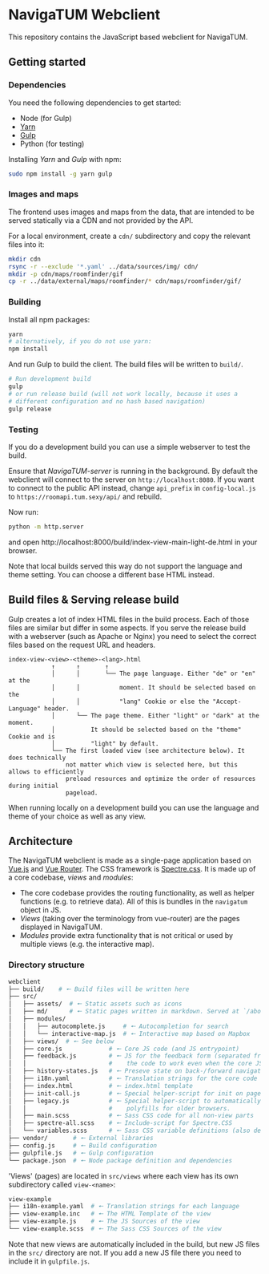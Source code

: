 # NavigaTUM Webclient
This repository contains the JavaScript based webclient for NavigaTUM.

## Getting started

### Dependencies
You need the following dependencies to get started:
- Node (for Gulp)
- [Yarn](https://yarnpkg.com/getting-started/install)
- [Gulp](https://gulpjs.com/)
- Python (for testing)

Installing *Yarn* and *Gulp* with npm:
```bash
sudo npm install -g yarn gulp
```

### Images and maps
The frontend uses images and maps from the data, that are intended to be served
statically via a CDN and not provided by the API.

For a local environment, create a `cdn/` subdirectory and copy the relevant files
into it:
```bash
mkdir cdn
rsync -r --exclude '*.yaml' ../data/sources/img/ cdn/
mkdir -p cdn/maps/roomfinder/gif
cp -r ../data/external/maps/roomfinder/* cdn/maps/roomfinder/gif/
```

### Building

Install all npm packages:
```bash
yarn
# alternatively, if you do not use yarn:
npm install
```

And run Gulp to build the client. The build files will be written to `build/`.
```bash
# Run development build
gulp
# or run release build (will not work locally, because it uses a
# different configuration and no hash based navigation)
gulp release
```

### Testing
If you do a development build you can use a simple webserver to test the build.

Ensure that *NavigaTUM-server* is running in the background. By default the webclient will connect to the server on `http://localhost:8080`.
If you want to connect to the public API instead, change `api_prefix` in `config-local.js` to `https://roomapi.tum.sexy/api/` and rebuild.

Now run:
```bash
python -m http.server
```

and open http://localhost:8000/build/index-view-main-light-de.html in your browser.

Note that local builds served this way do not support the language and theme setting.
You can choose a different base HTML instead.

## Build files & Serving release build
Gulp creates a lot of index HTML files in the build process.
Each of those files are similar but differ in some aspects.
If you serve the release build with a webserver (such as Apache or Nginx) you need
to select the correct files based on the request URL and headers.

```plain
index-view-<view>-<theme>-<lang>.html
            ↑      ↑       ↑
            │      │       └── The page language. Either "de" or "en" at the
            │      │           moment. It should be selected based on the
            │      │           "lang" Cookie or else the "Accept-Language" header.
            │      └── The page theme. Either "light" or "dark" at the moment.
            │          It should be selected based on the "theme" Cookie and is
            │          "light" by default.
            └── The first loaded view (see architecture below). It does technically
                not matter which view is selected here, but this allows to efficiently
                preload resources and optimize the order of resources during initial
                pageload.
```

When running locally on a development build you can use the language and theme of
your choice as well as any view.

## Architecture
The NavigaTUM webclient is made as a single-page application based on [Vue.js](https://vuejs.org/) and [Vue Router](https://router.vuejs.org/). The CSS framework is [Spectre.css](https://picturepan2.github.io/spectre/). It is made up of a core codebase, *views* and *modules*:

- The core codebase provides the routing functionality, as well as helper functions (e.g. to retrieve data). All of this is bundles in the `navigatum` object in JS.
- *Views* (taking over the terminology from vue-router) are the pages displayed in NavigaTUM.
- *Modules* provide extra functionality that is not critical or used by multiple views (e.g. the interactive map).

### Directory structure
```bash
webclient
├── build/    # 🠔 Build files will be written here
├── src/
│   ├── assets/  # 🠔 Static assets such as icons
│   ├── md/      # 🠔 Static pages written in markdown. Served at `/about/<filename>`.
│   ├── modules/
│   │   ├── autocomplete.js     # 🠔 Autocompletion for search
│   │   └── interactive-map.js  # 🠔 Interactive map based on Mapbox
│   ├── views/  # 🠔 See below
│   ├── core.js             # 🠔 Core JS code (and JS entrypoint)
│   ├── feedback.js         # 🠔 JS for the feedback form (separated from the rest of
│   │                       #    the code to work even when the core JS fails).
│   ├── history-states.js   # 🠔 Preseve state on back-/forward navigation
│   ├── i18n.yaml           # 🠔 Translation strings for the core code
│   ├── index.html          # 🠔 index.html template
│   ├── init-call.js        # 🠔 Special helper-script for init on page-load
│   ├── legacy.js           # 🠔 Special helper-script to automatically include some
│   │                       #    polyfills for older browsers.
│   ├── main.scss           # 🠔 Sass CSS code for all non-view parts
│   ├── spectre-all.scss    # 🠔 Include-script for Spectre.CSS
│   └── variables.scss      # 🠔 Sass CSS variable definitions (also defines themes)
├── vendor/       # 🠔 External libraries
├── config.js     # 🠔 Build configuration
├── gulpfile.js   # 🠔 Gulp configuration
└── package.json  # 🠔 Node package definition and dependencies
```

'Views' (pages) are located in `src/views` where each view has its own subdirectory called `view-<name>`:
```bash
view-example
├── i18n-example.yaml  # 🠔 Translation strings for each language
├── view-example.inc   # 🠔 The HTML Template of the view
├── view-example.js    # 🠔 The JS Sources of the view
└── view-example.scss  # 🠔 The Sass CSS Sources of the view
```

Note that new views are automatically included in the build, but new JS files
in the `src/` directory are not. If you add a new JS file there you need to include
it in `gulpfile.js`.
